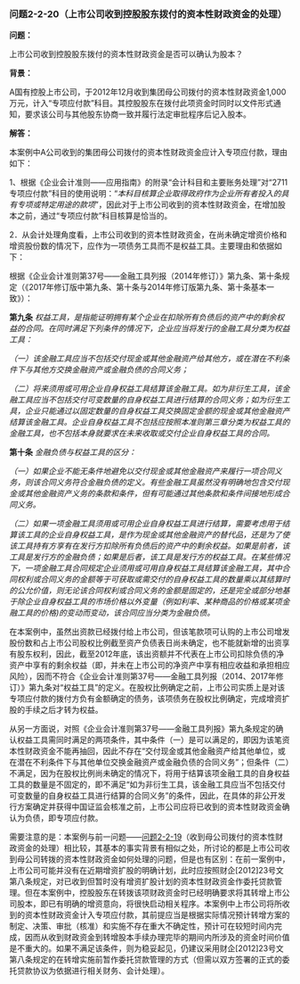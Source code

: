 ### 问题2-2-20（上市公司收到控股股东拨付的资本性财政资金的处理）

**问题：**

上市公司收到控股股东拨付的资本性财政资金是否可以确认为股本？

**背景：**

A国有控股上市公司，于2012年12月收到集团母公司拨付的资本性财政资金1,000万元，计入“专项应付款”科目。其控股股东在拨付此项资金时同时以文件形式通知，要求该公司与其他股东协商一致并履行法定审批程序后记入股本。

**解答：**

本案例中A公司收到的集团母公司拨付的资本性财政资金应计入专项应付款，理由如下：

1、根据《企业会计准则——应用指南》的附录“会计科目和主要账务处理”对“2711
专项应付款”科目的使用说明：“*本科目核算企业取得政府作为企业所有者投入的具有专项或特定用途的款项*”，因此对于上市公司收到的资本性财政资金，在增加股本之前，通过“专项应付款”科目核算是恰当的。

2．从会计处理角度看，上市公司收到的资本性财政资金，在尚未确定增资价格和增资股份数的情况下，应作为一项债务工具而不是权益工具。主要理由和依据如下：

根据《企业会计准则第37号——金融工具列报（2014年修订）》第九条、第十条规定（《2017年修订版中第九条、第十条与2014年修订版第九条、第十条基本一致》）：

**第九条**
*权益工具，是指能证明拥有某个企业在扣除所有负债后的资产中的剩余权益的合同。在同时满足下列条件的情况下，企业应当将发行的金融工具分类为权益工具：*

*（一）该金融工具应当不包括交付现金或其他金融资产给其他方，或在潜在不利条件下与其他方交换金融资产或金融负债的合同义务；*

*（二）将来须用或可用企业自身权益工具结算该金融工具。如为非衍生工具，该金融工具应当不包括交付可变数量的自身权益工具进行结算的合同义务；如为衍生工具，企业只能通过以固定数量的自身权益工具交换固定金额的现金或其他金融资产结算该金融工具。企业自身权益工具不包括应按照本准则第三章分类为权益工具的金融工具，也不包括本身就要求在未来收取或交付企业自身权益工具的合同。*

**第十条** *金融负债与权益工具的区分：*

*（一）如果企业不能无条件地避免以交付现金或其他金融资产来履行一项合同义务，则该合同义务符合金融负债的定义。有些金融工具虽然没有明确地包含交付现金或其他金融资产义务的条款和条件，但有可能通过其他条款和条件间接地形成合同义务。*

*（二）如果一项金融工具须用或可用企业自身权益工具进行结算，需要考虑用于结算该工具的企业自身权益工具，是作为现金或其他金融资产的替代品，还是为了使该工具持有方享有在发行方扣除所有负债后的资产中的剩余权益。如果是前者，该工具是发行方的金融负债；如果是后者，该工具是发行方的权益工具。在某些情况下，一项金融工具合同规定企业须用或可用自身权益工具结算该金融工具，其中合同权利或合同义务的金额等于可获取或需交付的自身权益工具的数量乘以其结算时的公允价值，则无论该合同权利或合同义务的金额是固定的，还是完全或部分地基于除企业自身权益工具的市场价格以外变量（例如利率、某种商品的价格或某项金融工具的价格)的变动而变动，该合同应当分类为金融负债。*

在本案例中，虽然出资款已经拨付给上市公司，但该笔款项可认购的上市公司增发股份数和占上市公司股权比例截至资产负债表日尚未确定，也不能就新增的出资享有股东权利，因此，截至2012年底，该出资额并不代表在上市公司扣除负债的净资产中享有的剩余权益（即，并未在上市公司的净资产中享有相应收益和承担相应风险），因而不符合《企业会计准则第37号——金融工具列报（2014、2017年修订）》第九条对“权益工具”的定义。在股权比例确定之前，上市公司实质上是对该专项应付款的拨付方负有金额确定的债务，该项债务在股权比例确定，完成增资扩股的手续之后才转为权益。

从另一方面说，对照《企业会计准则第37号——金融工具列报》第九条规定的确认权益工具需同时满足的两项条件，其中条件（一）是可以满足的，即因为该笔资本性财政资金不能再抽回，因此不存在“交付现金或其他金融资产给其他单位，或在潜在不利条件下与其他单位交换金融资产或金融负债的合同义务”；但条件（二）不满足，因为在股权比例尚未确定的情况下，将用于结算该项金融工具的自身权益工具的数量是不固定的，即不满足“如为非衍生工具，该金融工具应当不包括交付可变数量的自身权益工具进行结算的合同义务”的条件，因此，在具体的非公开发行方案确定并获得中国证监会核准之前，上市公司应将已收到的资本性财政资金确认为负债，即专项应付款。

需要注意的是：本案例与前一问题——[问题2-2-19](#问题2-2-19收到母公司拨付的资本性财政资金的处理)（收到母公司拨付的资本性财政资金的处理）相比较，其基本的事实背景有相似之处，所讨论的都是上市公司收到母公司转拨的资本性财政资金如何处理的问题，但是也有区别：在前一案例中，上市公司可能并没有在近期增资扩股的明确计划，此时应按照财企[2012]23号文第八条规定，对已收到但暂时没有增资扩股计划的资本性财政资金作委托贷款管理。但在本案例中，控股股东在转拨该项财政资金时已经明确要求将其转增上市公司股本，即已有明确的增资意向，将很快启动相关程序。本案例中上市公司将所收到的资本性财政资金计入专项应付款，其前提应当是根据实际情况预计转增方案的制定、决策、审批（核准）和实施不存在重大不确定性，预计可在较短时间内完成，因而从收到财政资金到转增股本手续办理完毕的期间内所涉及的资金时间价值是不重大的。如果不满足该条件，则为稳妥起见，仍建议采用财企[2012]23号文第八条规定的在转增实施前暂作委托贷款管理的方式（但需以双方签署的正式的委托贷款协议为依据进行相关财务、会计处理）。